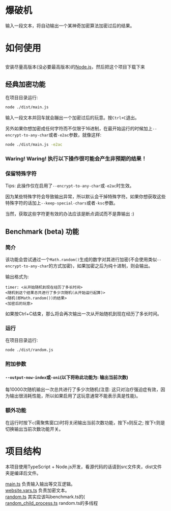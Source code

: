 # 爆破机
输入一段文本，将自动输出一个某神奇加密算法加密过后的结果。

# 如何使用
##
安装尽量高版本(没必要最高版本)的[Node.js](https://nodejs.org/zh-cn/)，然后把这个项目下载下来
## 经典加密功能
在项目目录运行: 
```bash
node ./dist/main.js
```
输入一段文本并回车就会蹦出一个加密过后的玩意。按`Ctrl+C`退出。

另外如果你想加密成任何字符而不仅限于16进制，在最开始运行的时候加上`--encrypt-to-any-char`或者`-e2ac`参数，就像这样: 
```bash
node ./dist/main.js -e2ac
```

### Waring! Waring! 执行以下操作很可能会产生非预期的结果！
### 保留特殊字符
Tips: 此操作仅在启用了`--encrypt-to-any-char`或`-e2ac`时生效。

因为某些特殊字符会导致输出异常，所以默认会干掉特殊字符。如果你想获取这些特殊字符的话加上`--keep-special-chars`或者`-ksc`参数。

当然，获取这些字符更有效的办法应该是断点调试而不是靠输出 :)

## Benchmark (beta) 功能
### 简介
该功能会尝试通过一个`Math.random()`生成的数字对其进行加密(不会使用类似`--encrypt-to-any-char`的方式加密)，如果加密之后为纯十进制，则会输出。

输出格式为: 
```
timer: <从开始随机到现在经历了多长时间>
<随机到这个结果总共进行了多少次随机(从开始运行起算)>
<随机(即Math.random())的结果>
<加密后的玩意>
```

如果按Ctrl+C结束，那么将会再次输出一次从开始随机到现在经历了多长时间。
### 运行
在项目目录运行: 
```bash
node ./dist/random.js
```
### 附加参数
#### `--output-now-index`或`-oni`(以下将称此功能为: 输出当前次数)
每10000次随机输出一次总共进行了多少次随机(注意: 这只对治疗强迫症有效，因为输出很消耗性能，所以如果启用了这玩意通常不能表示真是性能)。
### 额外功能
在运行时按下`c`(需聚焦窗口)时将关闭输出当前次数功能，按下`o`则反之; 按下`t`则是切换输出当前次数功能开关。
# 项目结构
本项目使用TypeScript + Node.js开发，看源代码的话请到src文件夹，dist文件夹是编译后文件。

[main.ts](./src/main.ts) 负责输入输出等交互逻辑。<br />
[website.vars.ts](./src/website.vars.ts) 负责加密文本。<br />
[random.ts](./src/random.ts) 其实应该叫benchmark.ts的(<br />
[random_child_process.ts](./src/random_child_process.ts) random.ts的多线程